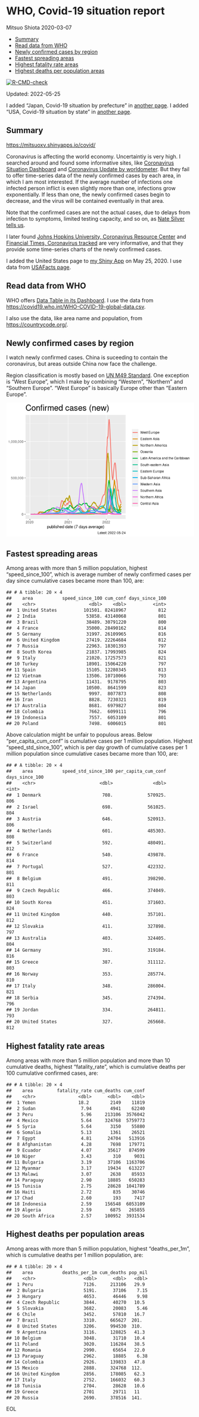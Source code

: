 WHO, Covid-19 situation report
================
Mitsuo Shiota
2020-03-07

-   [Summary](#summary)
-   [Read data from WHO](#read-data-from-who)
-   [Newly confirmed cases by region](#newly-confirmed-cases-by-region)
-   [Fastest spreading areas](#fastest-spreading-areas)
-   [Highest fatality rate areas](#highest-fatality-rate-areas)
-   [Highest deaths per population
    areas](#highest-deaths-per-population-areas)

<!-- badges: start -->

[![R-CMD-check](https://github.com/mitsuoxv/covid/workflows/R-CMD-check/badge.svg)](https://github.com/mitsuoxv/covid/actions)
<!-- badges: end -->

Updated: 2022-05-25

I added “Japan, Covid-19 situation by prefecture” in [another
page](Japan.md). I added “USA, Covid-19 situation by state” in [another
page](USA.md).

## Summary

<https://mitsuoxv.shinyapps.io/covid/>

Coronavirus is affecting the world economy. Uncertaintiy is very high. I
searched around and found some informative sites, like [Coronavirus
Situation
Dashboard](https://who.maps.arcgis.com/apps/opsdashboard/index.html#/c88e37cfc43b4ed3baf977d77e4a0667)
and [Coronavirus Update by
worldometer](https://www.worldometers.info/coronavirus/). But they fail
to offer time-series data of the newly confirmed cases by each area, in
which I am most interested. If the average number of infections one
infected person inflict is even slightly more than one, infections grow
exponentially. If less than one, the newly confirmed cases begin to
decrease, and the virus will be contained eventually in that area.

Note that the confirmed cases are not the actual cases, due to delays
from infection to symptoms, limited testing capacity, and so on, as
[Nate Silver tells
us](https://fivethirtyeight.com/features/coronavirus-case-counts-are-meaningless/).

I later found [Johns Hopkins University, Coronavirus Resource
Center](https://coronavirus.jhu.edu/) and [Financial Times, Coronavirus
tracked](https://www.ft.com/content/a26fbf7e-48f8-11ea-aeb3-955839e06441)
are very informative, and that they provide some time-series charts of
the newly confirmed cases.

I added the United States page to [my Shiny
App](https://mitsuoxv.shinyapps.io/covid/) on May 25, 2020. I use data
from [USAFacts
page](https://usafacts.org/visualizations/coronavirus-covid-19-spread-map/).

## Read data from WHO

WHO offers [Data Table in its Dashboard](https://covid19.who.int/table).
I use the data from
<https://covid19.who.int/WHO-COVID-19-global-data.csv>.

I also use the data, like area name and population, from
<https://countrycode.org/>.

## Newly confirmed cases by region

I watch newly confirmed cases. China is suceeding to contain the
coronavirus, but areas outside China now face the challenge.

Region classification is mostly based on [UN M49
Standard](https://unstats.un.org/unsd/methodology/m49/). One exception
is “West Europe”, which I make by combining “Western”, “Northern” and
“Southern Europe”. “West Europe” is basically Europe other than “Eastern
Europe”.

![](README_files/figure-gfm/chart-1.png)<!-- -->

## Fastest spreading areas

Among areas with more than 5 million population, highest
“speed_since_100”, which is average number of newly confirmed cases per
day since cumulative cases became more than 100, are:

    ## # A tibble: 20 × 4
    ##    area           speed_since_100 cum_conf days_since_100
    ##    <chr>                    <dbl>    <dbl>          <int>
    ##  1 United States          101501. 82418967            812
    ##  2 India                   53858. 43140068            801
    ##  3 Brazil                  38489. 30791220            800
    ##  4 France                  35000. 28490162            814
    ##  5 Germany                 31997. 26109965            816
    ##  6 United Kingdom          27419. 22264684            812
    ##  7 Russia                  22963. 18301393            797
    ##  8 South Korea             21837. 17993985            824
    ##  9 Italy                   21020. 17257573            821
    ## 10 Turkey                  18901. 15064220            797
    ## 11 Spain                   15105. 12280345            813
    ## 12 Vietnam                 13506. 10710066            793
    ## 13 Argentina               11431.  9178795            803
    ## 14 Japan                   10500.  8641599            823
    ## 15 Netherlands              9997.  8077873            808
    ## 16 Iran                     8828.  7230321            819
    ## 17 Australia                8681.  6979827            804
    ## 18 Colombia                 7662.  6099111            796
    ## 19 Indonesia                7557.  6053109            801
    ## 20 Poland                   7498.  6006015            801

Above calculation might be unfair to populous areas. Below
“per_capita_cum_conf” is cumulative cases per 1 million population.
Highest “speed_std_since_100”, which is per day growth of cumulative
cases per 1 million population since cumulative cases became more than
100, are:

    ## # A tibble: 20 × 4
    ##    area           speed_std_since_100 per_capita_cum_conf days_since_100
    ##    <chr>                        <dbl>               <dbl>          <int>
    ##  1 Denmark                       708.             570925.            806
    ##  2 Israel                        698.             561025.            804
    ##  3 Austria                       646.             520913.            806
    ##  4 Netherlands                   601.             485303.            808
    ##  5 Switzerland                   592.             480491.            812
    ##  6 France                        540.             439878.            814
    ##  7 Portugal                      527.             422332.            801
    ##  8 Belgium                       491.             398290.            811
    ##  9 Czech Republic                466.             374049.            803
    ## 10 South Korea                   451.             371603.            824
    ## 11 United Kingdom                440.             357101.            812
    ## 12 Slovakia                      411.             327898.            797
    ## 13 Australia                     403.             324405.            804
    ## 14 Germany                       391.             319184.            816
    ## 15 Greece                        387.             311112.            803
    ## 16 Norway                        353.             285774.            810
    ## 17 Italy                         348.             286004.            821
    ## 18 Serbia                        345.             274394.            796
    ## 19 Jordan                        334.             264811.            793
    ## 20 United States                 327.             265668.            812

## Highest fatality rate areas

Among areas with more than 5 million population and more than 10
cumulative deaths, highest “fatality_rate”, which is cumulative deaths
per 100 cumulative confirmed cases, are:

    ## # A tibble: 20 × 4
    ##    area         fatality_rate cum_deaths cum_conf
    ##    <chr>                <dbl>      <dbl>    <dbl>
    ##  1 Yemen                18.2        2149    11819
    ##  2 Sudan                 7.94       4941    62240
    ##  3 Peru                  5.96     213106  3576042
    ##  4 Mexico                5.64     324768  5759773
    ##  5 Syria                 5.64       3150    55880
    ##  6 Somalia               5.13       1361    26521
    ##  7 Egypt                 4.81      24704   513916
    ##  8 Afghanistan           4.28       7698   179771
    ##  9 Ecuador               4.07      35617   874599
    ## 10 Niger                 3.43        310     9031
    ## 11 Bulgaria              3.19      37106  1163706
    ## 12 Myanmar               3.17      19434   613227
    ## 13 Malawi                3.07       2638    85933
    ## 14 Paraguay              2.90      18885   650283
    ## 15 Tunisia               2.75      28628  1041789
    ## 16 Haiti                 2.72        835    30746
    ## 17 Chad                  2.60        193     7417
    ## 18 Indonesia             2.59     156548  6053109
    ## 19 Algeria               2.59       6875   265855
    ## 20 South Africa          2.57     100952  3931534

## Highest deaths per population areas

Among areas with more than 5 million population, highest
“deaths_per_1m”, which is cumulative deaths per 1 million population,
are:

    ## # A tibble: 20 × 4
    ##    area           deaths_per_1m cum_deaths pop_mil
    ##    <chr>                  <dbl>      <dbl>   <dbl>
    ##  1 Peru                   7126.     213106   29.9 
    ##  2 Bulgaria               5191.      37106    7.15
    ##  3 Hungary                4653.      46446    9.98
    ##  4 Czech Republic         3844.      40270   10.5 
    ##  5 Slovakia               3682.      20083    5.46
    ##  6 Chile                  3452.      57810   16.7 
    ##  7 Brazil                 3310.     665627  201.  
    ##  8 United States          3206.     994530  310.  
    ##  9 Argentina              3116.     128825   41.3 
    ## 10 Belgium                3048.      31710   10.4 
    ## 11 Poland                 3020.     116284   38.5 
    ## 12 Romania                2990.      65654   22.0 
    ## 13 Paraguay               2962.      18885    6.38
    ## 14 Colombia               2926.     139833   47.8 
    ## 15 Mexico                 2888.     324768  112.  
    ## 16 United Kingdom         2856.     178085   62.3 
    ## 17 Italy                  2752.     166032   60.3 
    ## 18 Tunisia                2704.      28628   10.6 
    ## 19 Greece                 2701       29711   11   
    ## 20 Russia                 2690.     378516  141.

EOL
